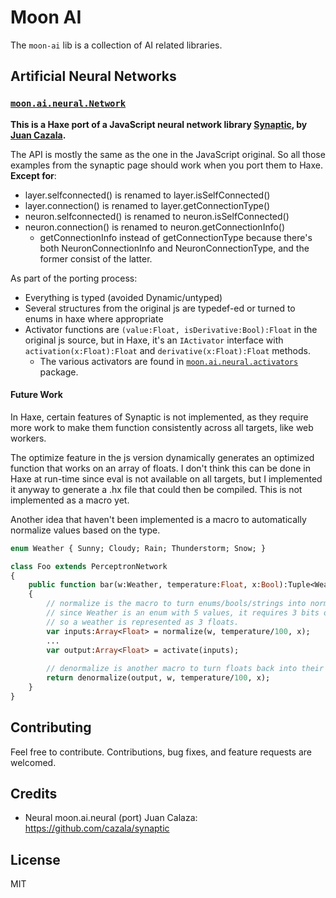 # Moon AI

The `moon-ai` lib is a collection of AI related libraries.

## Artificial Neural Networks

### [`moon.ai.neural.Network`](src/moon/ai/neural/Network.hx)

**This is a Haxe port of a JavaScript neural network library [Synaptic](https://github.com/cazala/synaptic), by [Juan Cazala](https://github.com/cazala).** 

The API is mostly the same as the one in the JavaScript original. So all those examples from the synaptic page should work when you port them to Haxe. **Except for**:

- layer.selfconnected() is renamed to layer.isSelfConnected()
- layer.connection() is renamed to layer.getConnectionType()
- neuron.selfconnected() is renamed to neuron.isSelfConnected()
- neuron.connection() is renamed to neuron.getConnectionInfo()
    - getConnectionInfo instead of getConnectionType because there's both NeuronConnectionInfo and NeuronConnectionType, and the former consist of the latter.

As part of the porting process:
- Everything is typed (avoided Dynamic/untyped)
- Several structures from the original js are typedef-ed or turned to enums in haxe where appropriate
- Activator functions are `(value:Float, isDerivative:Bool):Float` in the original js source, but in Haxe, it's an `IActivator` interface with `activation(x:Float):Float` and `derivative(x:Float):Float` methods.
    - The various activators are found in [`moon.ai.neural.activators`](src/moon/ai/neural/activators) package.

#### Future Work

In Haxe, certain features of Synaptic is not implemented, as they require more work to make them function consistently across all targets, like web workers.

The optimize feature in the js version dynamically generates an optimized function that works on an array of floats. I don't think this can be done in Haxe at run-time since eval is not available on all targets, but I implemented it anyway to generate a .hx file that could then be compiled. This is not implemented as a macro yet.

Another idea that haven't been implemented is a macro to automatically normalize values based on the type.

```haxe
enum Weather { Sunny; Cloudy; Rain; Thunderstorm; Snow; }

class Foo extends PerceptronNetwork
{
    public function bar(w:Weather, temperature:Float, x:Bool):Tuple<Weather, Float>
    {
        // normalize is the macro to turn enums/bools/strings into normalized floats.
        // since Weather is an enum with 5 values, it requires 3 bits of information.
        // so a weather is represented as 3 floats.
        var inputs:Array<Float> = normalize(w, temperature/100, x);
        ...
        var output:Array<Float> = activate(inputs);
        
        // denormalize is another macro to turn floats back into their type values.
        return denormalize(output, w, temperature/100, x);
    }
}
```


## Contributing

Feel free to contribute. Contributions, bug fixes, and feature requests are welcomed.


## Credits
  
- Neural moon.ai.neural (port)
  Juan Calaza: https://github.com/cazala/synaptic
  
## License
  
MIT